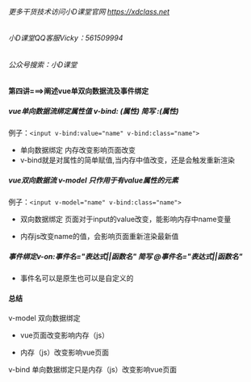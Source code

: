 ###### 更多干货技术访问小D课堂官网 https://xdclass.net

###### 小D课堂QQ客服Vicky：561509994

###### 公众号搜索：小D课堂



#### 第四讲===>阐述vue单双向数据流及事件绑定

##### vue单向数据流绑定属性值  v-bind: (属性)   简写     :(属性)

例子：`<input v-bind:value="name" v-bind:class="name">`

- 单向数据绑定 内存改变影响页面改变
- v-bind就是对属性的简单赋值,当内存中值改变，还是会触发重新渲染

##### vue双向数据流  v-model   只作用于有value属性的元素

例子：`<input v-model="name" v-bind:class="name">`

- 双向数据绑定  页面对于input的value改变，能影响内存中name变量

- 内存js改变name的值，会影响页面重新渲染最新值


##### 事件绑定v-on:事件名="表达式||函数名"       简写    @事件名="表达式||函数名"	

- 事件名可以是原生也可以是自定义的



#### 总结

v-model  双向数据绑定

- vue页面改变影响内存（js）

- 内存（js）改变影响vue页面


v-bind 单向数据绑定只是内存（js）改变影响vue页面